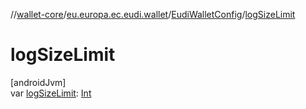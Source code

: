 //[wallet-core](../../../index.md)/[eu.europa.ec.eudi.wallet](../index.md)/[EudiWalletConfig](index.md)/[logSizeLimit](log-size-limit.md)

# logSizeLimit

[androidJvm]\
var [logSizeLimit](log-size-limit.md): [Int](https://kotlinlang.org/api/latest/jvm/stdlib/kotlin-stdlib/kotlin/-int/index.html)
